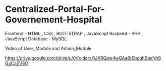 # Centralized-Portal-For-Governement-Hospital

Frontend - HTML , CSS , BOOTSTRAP , JavaScript
Backend - PHP , JavaScript
Database - MySQL

Video of User_Module and Admin_Module 

https://drive.google.com/drive/u/0/folders/1JXRQpw4wQAa9tEbcqh0qsNh6GuCaEV8O
